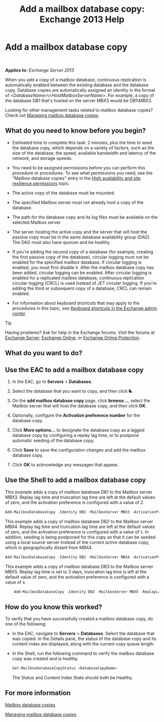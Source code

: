 ﻿---
title: 'Add a mailbox database copy: Exchange 2013 Help'
TOCTitle: Add a mailbox database copy
ms:assetid: 784bf48f-8af5-422c-a63f-2f01fc0cf151
ms:mtpsurl: https://technet.microsoft.com/en-us/library/Dd298080(v=EXCHG.150)
ms:contentKeyID: 48385258
ms.date: 12/09/2016
mtps_version: v=EXCHG.150
---

# Add a mailbox database copy

 

_**Applies to:** Exchange Server 2013_


When you add a copy of a mailbox database, continuous replication is automatically enabled between the existing database and the database copy. Database copies are automatically assigned an identity in the format of \<*DatabaseName*\>\\\<*HostMailboxServerName*\>. For example, a copy of the database DB1 that's hosted on the server MBX3 would be DB1\\MBX3.

Looking for other management tasks related to mailbox database copies? Check out [Managing mailbox database copies](managing-mailbox-database-copies-exchange-2013-help.md).

## What do you need to know before you begin?

  - Estimated time to complete this task: 2 minutes, plus the time to seed the database copy, which depends on a variety of factors, such as the size of the database, the speed, available bandwidth and latency of the network, and storage speeds.

  - You need to be assigned permissions before you can perform this procedure or procedures. To see what permissions you need, see the "Mailbox database copies" entry in the [High availability and site resilience permissions](high-availability-and-site-resilience-permissions-exchange-2013-help.md) topic.

  - The active copy of the database must be mounted.

  - The specified Mailbox server must not already host a copy of the database.

  - The path for the database copy and its log files must be available on the selected Mailbox server.

  - The server hosting the active copy and the server that will host the passive copy must be in the same database availability group (DAG). The DAG must also have quorum and be healthy.

  - If you're adding the second copy of a database (for example, creating the first passive copy of the database), circular logging must not be enabled for the specified mailbox database. If circular logging is enabled, you must first disable it. After the mailbox database copy has been added, circular logging can be enabled. After circular logging is enabled for a replicated mailbox database, continuous replication circular logging (CRCL) is used instead of JET circular logging. If you're adding the third or subsequent copy of a database, CRCL can remain enabled.

  - For information about keyboard shortcuts that may apply to the procedures in this topic, see [Keyboard shortcuts in the Exchange admin center](keyboard-shortcuts-in-the-exchange-admin-center-2013-help.md).


> [!TIP]
> Having problems? Ask for help in the Exchange forums. Visit the forums at <A href="https://go.microsoft.com/fwlink/p/?linkid=60612">Exchange Server</A>, <A href="https://go.microsoft.com/fwlink/p/?linkid=267542">Exchange Online</A>, or <A href="https://go.microsoft.com/fwlink/p/?linkid=285351">Exchange Online Protection</A>..



## What do you want to do?

## Use the EAC to add a mailbox database copy

1.  In the EAC, go to **Servers** \> **Databases**.

2.  Select the database that you want to copy, and then click ![Add database copy](images/Dd298080.435c15ff-abf2-4de8-b280-f053db1afa13(EXCHG.150).gif "Add database copy").

3.  On the **add mailbox database copy** page, click **browse...**, select the Mailbox server that will host the database copy, and then click **OK**.

4.  Optionally, configure the **Activation preference number** for the database copy.

5.  Click **More options...** to designate the database copy as a lagged database copy by configuring a replay lag time, or to postpone automatic seeding of the database copy.

6.  Click **Save** to save the configuration changes and add the mailbox database copy.

7.  Click **OK** to acknowledge any messages that appear.

## Use the Shell to add a mailbox database copy

This example adds a copy of mailbox database DB1 to the Mailbox server MBX3. Replay lag time and truncation lag time are left at the default values of zero, and the activation preference is configured with a value of 2.

```powershell
Add-MailboxDatabaseCopy -Identity DB1 -MailboxServer MBX3 -ActivationPreference 2
```

This example adds a copy of mailbox database DB2 to the Mailbox server MBX4. Replay lag time and truncation lag time are left at the default values of zero, and the activation preference is configured with a value of `5`. In addition, seeding is being postponed for this copy so that it can be seeded using a local source server instead of the current active database copy, which is geographically distant from MBX4.

```powershell
Add-MailboxDatabaseCopy -Identity DB2 -MailboxServer MBX4 -ActivationPreference 5 -SeedingPostponed
```

This example adds a copy of mailbox database DB3 to the Mailbox server MBX5. Replay lag time is set to 3 days, truncation lag time is left at the default value of zero, and the activation preference is configured with a value of `4`.

```powershell
    Add-MailboxDatabaseCopy -Identity DB3 -MailboxServer MBX5 -ReplayLagTime 3.00:00:00 -ActivationPreference 4
```

## How do you know this worked?

To verify that you have successfully created a mailbox database copy, do one of the following:

  - In the EAC, navigate to **Servers** \> **Databases**. Select the database that was copied. In the Details pane, the status of the database copy and its content index are displayed, along with the current copy queue length.

  - In the Shell, run the following command to verify the mailbox database copy was created and is healthy.
    
    ```powershell
    Get-MailboxDatabaseCopyStatus <DatabaseCopyName>
    ```
    
    The Status and Content Index State should both be Healthy.

## For more information

[Mailbox database copies](mailbox-database-copies-exchange-2013-help.md)

[Managing mailbox database copies](managing-mailbox-database-copies-exchange-2013-help.md)

